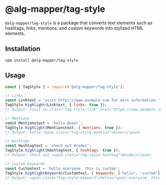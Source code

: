 # @alg-mapper/tag-style

`@alg-mapper/tag-style` is a package that converts text elements such as hashtags, links, mentions, and custom keywords into stylized HTML elements.

## Installation
```
npm install @alg-mapper/tag-style
```

## Usage

```javascript
const { TagStyle } = require('@alg-mapper/tag-style');

// Links
const Linktext = 'visit https://www.example.com for more information.';
TagStyle.highlight(Linktext, { links: true }); 
// Output: Visit <a class="tag-style-link" href="https://www.example.com">https://www.example.com</a> for more information.

// Mentions
const Mentionstext = 'hello @user';
TagStyle.highlight(Mentionstext, { mentions: true }); 
// Output: hello <span class="tag-style-mention">@user</span>

// Hashtags
const Hashtagtext = 'check out #codes';
TagStyle.highlight(Hashtagtext, { hashtags: true }); 
// Output: check out <span class="tag-style-hashtag">#codes</span>

// Custom keywords
const Customtext = 'hello everyone. this is custom';
TagStyle.highlightKeywords(Customtext, { keywords: ['hello', 'custom'] }); 
// Output: <span class="tag-style-keyword">hello</span> everyone. this is <span class="tag-style-keyword">custom</span>
```